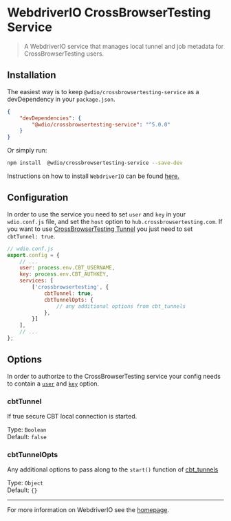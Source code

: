 WebdriverIO CrossBrowserTesting Service
==========

> A WebdriverIO service that manages local tunnel and job metadata for CrossBrowserTesting users.

## Installation

The easiest way is to keep `@wdio/crossbrowsertesting-service` as a devDependency in your `package.json`.

```json
{
    "devDependencies": {
        "@wdio/crossbrowsertesting-service": "^5.0.0"
    }
}
```


Or simply run:

```bash
npm install  @wdio/crossbrowsertesting-service --save-dev
```


Instructions on how to install `WebdriverIO` can be found [here.](https://webdriver.io/docs/gettingstarted.html)

## Configuration

In order to use the service you need to set `user` and `key` in your `wdio.conf.js` file, and set the `host` option to `hub.crossbrowsertesting.com`. If you want to use [CrossBrowserTesting Tunnel](https://help.crossbrowsertesting.com/local-connection/general/local-tunnel-overview/)
you just need to set `cbtTunnel: true`.

```js
// wdio.conf.js
export.config = {
    // ...
    user: process.env.CBT_USERNAME,
    key: process.env.CBT_AUTHKEY,
    services: [
        ['crossbrowsertesting', {
            cbtTunnel: true,
            cbtTunnelOpts: {
                // any additional options from cbt_tunnels
            },
        }]
    ],
    // ...
};
```

## Options

In order to authorize to the CrossBrowserTesting service your config needs to contain a [`user`](https://webdriver.io/docs/options.html#user) and [`key`](https://webdriver.io/docs/options.html#key) option.

### cbtTunnel
If true secure CBT local connection is started.

Type: `Boolean`<br>
Default: `false`

### cbtTunnelOpts
Any additional options to pass along to the `start()` function of [cbt_tunnels](https://www.npmjs.com/package/cbt_tunnels)

Type: `Object`<br>
Default: `{}`

---

For more information on WebdriverIO see the [homepage](http://webdriver.io).
